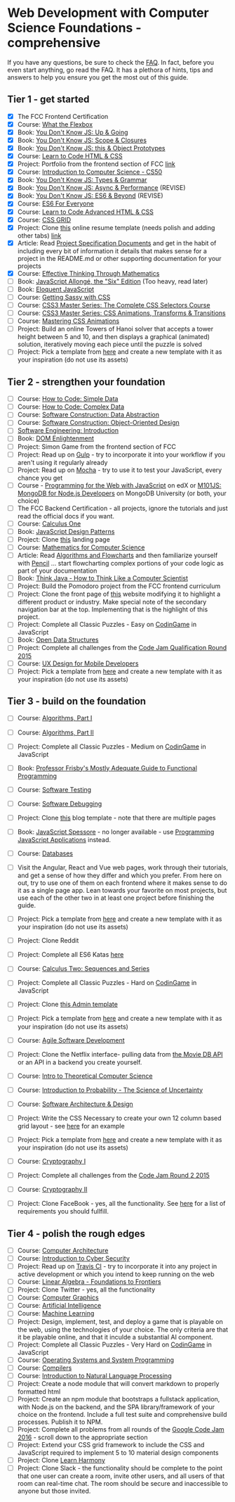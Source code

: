 # Web Development with Computer Science Foundations - comprehensive

If you have any questions, be sure to check the [FAQ](./faq.md). In fact, before you even start anything, go read the FAQ. 
It has a plethora of hints, tips and answers to help you ensure you get the most out of this guide.

## Tier 1 - get started
- [X]  The FCC Frontend Certification
- [X]  Course: [What the Flexbox](https://flexbox.io/)  
- [X]  Book: [You Don't Know JS: Up & Going](https://github.com/getify/You-Dont-Know-JS/blob/master/up%20&%20going/README.md#you-dont-know-js-up--going)    
- [X]  Book: [You Don't Know JS: Scope & Closures](https://github.com/getify/You-Dont-Know-JS/blob/master/scope%20&%20closures/README.md#you-dont-know-js-scope--closures)  
- [X]  Book: [You Don't Know JS: this & Object Prototypes](https://github.com/getify/You-Dont-Know-JS/blob/master/this%20&%20object%20prototypes/README.md#you-dont-know-js-this--object-prototypes)     
- [x]  Course: [Learn to Code HTML & CSS](http://learn.shayhowe.com/html-css/)    
- [x]  Project: Portfolio from the frontend section of FCC [link](https://potatofolio.surge.sh/)  
- [x]  Course: [Introduction to Computer Science - CS50](https://www.edx.org/course/introduction-computer-science-harvardx-cs50x#!)
- [x]  Book: [You Don't Know JS: Types & Grammar](https://github.com/getify/You-Dont-Know-JS/blob/master/types%20&%20grammar/README.md#you-dont-know-js-types--grammar)   
- [x]  Book: [You Don't Know JS: Async & Performance](https://github.com/getify/You-Dont-Know-JS/blob/master/async%20&%20performance/README.md#you-dont-know-js-async--performance) (REVISE)
- [x]  Book: [You Don't Know JS: ES6 & Beyond](https://github.com/getify/You-Dont-Know-JS/blob/master/es6%20&%20beyond/README.md#you-dont-know-js-es6--beyond) (REVISE)      
- [x]  Course: [ES6 For Everyone](https://es6.io/)  
- [X]  Course: [Learn to Code Advanced HTML & CSS](http://learn.shayhowe.com/advanced-html-css/)  
- [X]  Course: [CSS GRID](https://cssgrid.io/)  
- [x]  Project: Clone [this](https://creativemarket.com/ikonome/686585-Material-Resume-Blue/screenshots/#screenshot2) online resume template (needs polish and adding other tabs) [link](https://potato-resume.surge.sh/) 
- [x]  Article: Read [Project Specification Documents](http://www.pixelearth.net/pages/project-specification) and get in the habit of including every bit of information it details that makes sense for a project in the README.md or other supporting documentation for your projects 
- [x]  Course: [Effective Thinking Through Mathematics](https://www.edx.org/course/effective-thinking-through-mathematics-utaustinx-ut-9-01x)   
- [ ]  Book: [JavaScript Allongé, the "Six" Edition](https://leanpub.com/javascriptallongesix) (Too heavy, read later)  
- [ ]  Book: [Eloquent JavaScript](https://eloquentjavascript.net/) 
- [ ]  Course: [Getting Sassy with CSS](http://www.sassshop.com/#/)
- [ ]  Course:  [CSS3 Master Series: The Complete CSS Selectors Course](https://www.udemy.com/css3-master-series-css3-selectors-mastery/) 
- [ ]  Course:  [CSS3 Master Series: CSS Animations, Transforms & Transitions](https://www.udemy.com/css3-master-series-css-animations-transforms-transitions/?siteID=SAyYsTvLiGQ-LGxXd4EvbvqSAgZMUt6VyQ&LSNPUBID=SAyYsTvLiGQ)  
- [ ]  Course:  [Mastering CSS Animations](https://app.pluralsight.com/library/courses/mastering-css-animations-2135/table-of-contents)
- [ ]  Project: Build an online Towers of Hanoi solver that accepts a tower height between 5 and 10,  and then displays a graphical (animated) solution, iteratively moving each piece until the puzzle is solved
- [ ]  Project: Pick a template from [here](http://www.free-css.com/free-css-templates) and create a new template with it as your inspiration (do not use its assets)

## Tier 2 - strengthen your foundation
- [ ]  Course: [How to Code: Simple Data](https://www.edx.org/course/how-code-simple-data-ubcx-htc1x)    
- [ ]  Course: [How to Code: Complex Data](https://www.edx.org/course/how-code-complex-data-ubcx-htc2x)    
- [ ]  Course: [Software Construction: Data Abstraction](https://www.edx.org/course/software-construction-data-abstraction-ubcx-softconst1x)
- [ ]  Course: [Software Construction: Object-Oriented Design](https://www.edx.org/course/software-construction-object-oriented-ubcx-softconst2x)
- [ ] [Software Engineering: Introduction](https://www.edx.org/course/software-engineering-introduction-ubcx-softeng1x)
- [ ]  Book:  [DOM Enlightenment](http://domenlightenment.com/)   
- [ ]  Project:  Simon Game from the frontend section of FCC    
- [ ]  Project: Read up on [Gulp](http://gulpjs.com/) - try to incorporate it into your workflow if you aren't using it regularly already
- [ ]  Project: Read up on [Mocha](https://mochajs.org/) - try to use it to test your JavaScript, every chance you get
- [ ] Course - [Programming for the Web with JavaScript](https://www.edx.org/course/programming-web-javascript-pennx-sd4x) on edX or [M101JS: MongoDB for Node.js Developers](https://university.mongodb.com/courses/M101JS/about) on MongoDB University (or both, your choice)  
- [ ]  The FCC Backend Certification - all projects, ignore the tutorials and just read the official docs if you want. 
- [ ]  Course: [Calculus One](https://www.coursera.org/learn/calculus1)    
- [ ]  Book:  [JavaScript Design Patterns](https://addyosmani.com/resources/essentialjsdesignpatterns/book/)
- [ ]  Project: Clone [this](https://blackrockdigital.github.io/startbootstrap-creative/) landing page  
- [ ]  Course: [Mathematics for Computer Science](https://ocw.mit.edu/courses/electrical-engineering-and-computer-science/6-042j-mathematics-for-computer-science-spring-2015/index.htm)
- [ ]  Article: Read [Algorithms and Flowcharts](http://www.academia.edu/7857144/ALGORITHMS_AND_FLOWCHARTS) and then familiarize yourself with [Pencil](http://pencil.evolus.vn/) ... start flowcharting complex portions of your code logic as part of your documentation   
- [ ]  Book: [Think Java - How to Think Like a Computer Scientist](http://greenteapress.com/wp/think-java/) 
- [ ]  Project: Build the Pomodoro project from the FCC frontend curriculum   
- [ ]  Project: Clone the front page of [this](https://urbanarmorgear.com/) website modifying it to highlight a different product or industry. Make special note of the secondary navigation bar at the top. Implementing that is the highlight of this project.    
- [ ]  Project: Complete all Classic Puzzles - Easy on [CodinGame](https://www.codingame.com/) in JavaScript        
- [ ]  Book:  [Open Data Structures](http://www.aupress.ca/books/120226/ebook/99Z_Morin_2013-Open_Data_Structures.pdf)
- [ ]  Project: Complete all challenges from the [Code Jam Qualification Round 2015](https://code.google.com/codejam/contest/6224486/dashboard)
- [ ]  Course: [UX Design for Mobile Developers](https://www.udacity.com/course/ux-design-for-mobile-developers--ud849)
- [ ]  Project: Pick a template from [here](http://www.free-css.com/free-css-templates) and create a new template with it as your inspiration (do not use its assets)

## Tier 3 - build on the foundation
- [ ]  Course: [Algorithms, Part I](https://www.coursera.org/learn/algorithms-part1)    
- [ ]  Course: [Algorithms, Part II](https://www.coursera.org/learn/algorithms-part2)
- [ ]  Project: Complete all Classic Puzzles - Medium on [CodinGame](https://www.codingame.com/) in JavaScript    
- [ ]  Book: [Professor Frisby's Mostly Adequate Guide to Functional Programming](https://www.gitbook.com/book/drboolean/mostly-adequate-guide/details)    
- [ ]  Course: [Software Testing](https://www.udacity.com/course/software-testing--cs258)    
- [ ]  Course: [Software Debugging](https://www.udacity.com/course/software-debugging--cs259)  
- [ ]  Project: Clone [this](https://blackrockdigital.github.io/startbootstrap-clean-blog/) blog template - note that there are multiple pages  
- [ ]  Book: [JavaScript Spessore](https://leanpub.com/javascript-spessore/read)  - no longer available - use [Programming JavaScript Applications](http://chimera.labs.oreilly.com/books/1234000000262/index.html) instead.
- [ ]  Course: [Databases](https://lagunita.stanford.edu/courses/DB/2014/SelfPaced/about)    
- [ ]  Visit the Angular, React and Vue web pages, work through their tutorials, and get a sense of how they differ and which you prefer. From here on out, try to use one of them on each frontend where it makes sense to do it as a single page app. Lean towards your favorite on most projects, but use each of the other two in at least one project before finishing the guide.
- [ ]  Project: Pick a template from [here](http://www.free-css.com/free-css-templates) and create a new template with it as your inspiration (do not use its assets)
- [ ]  Project: Clone Reddit
- [ ]  Project: Complete all ES6 Katas [here](http://es6katas.org/)
- [ ]  Course: [Calculus Two: Sequences and Series](https://www.coursera.org/learn/advanced-calculus)    
- [ ]  Project: Complete all Classic Puzzles - Hard on [CodinGame](https://www.codingame.com/) in JavaScript    
- [ ]  Project:  Clone [this Admin template](http://rubix410.sketchpixy.com/ltr/dashboard) 
- [ ]  Project: Pick a template from [here](http://www.free-css.com/free-css-templates) and create a new template with it as your inspiration (do not use its assets)
- [ ]  Course: [Agile Software Development](https://www.edx.org/course/agile-software-development-ethx-asd-1x)
- [ ]  Project: Clone the Netflix interface- pulling data from [the Movie DB API](https://www.themoviedb.org/documentation/api) or an API in a backend you create yourself.
- [ ]  Course: [Intro to Theoretical Computer Science](https://www.udacity.com/course/intro-to-theoretical-computer-science--cs313)   
- [ ]  Course: [Introduction to Probability - The Science of Uncertainty](https://www.edx.org/course/introduction-probability-science-mitx-6-041x-0)    
- [ ]  Course: [Software Architecture & Design](https://www.udacity.com/course/software-architecture-design--ud821) 
- [ ]  Project: Write the CSS Necessary to create your own 12 column based grid layout - see [here](http://960.gs/) for an example
- [ ]  Project: Pick a template from [here](http://www.free-css.com/free-css-templates) and create a new template with it as your inspiration (do not use its assets)
- [ ]  Course: [Cryptography I](https://www.coursera.org/course/crypto)       
- [ ]  Project: Complete all challenges from the [Code Jam Round 2 2015](https://code.google.com/codejam/contest/8234486/dashboard)
- [ ]  Course: [Cryptography II](https://www.coursera.org/course/crypto2) 
- [ ]  Project: Clone FaceBook - yes, all the functionality. See [here](http://www.theodinproject.com/courses/ruby-on-rails/lessons/final-project) for a list of requirements you should fullfill.


## Tier 4 - polish the rough edges
- [ ]  Course: [Computer Architecture](https://www.coursera.org/course/comparch) 
- [ ]  Course: [Introduction to Cyber Security](https://www.futurelearn.com/courses/introduction-to-cyber-security)   
- [ ]  Project: Read up on [Travis CI](https://travis-ci.org/) - try to incorporate it into any project in active development or which you intend to keep running on the web
- [ ]  Course: [Linear Algebra - Foundations to Frontiers](https://www.edx.org/course/linear-algebra-foundations-frontiers-utaustinx-ut-5-04x#!)   
- [ ]  Project: Clone Twitter - yes, all the functionality
- [ ]  Course: [Computer Graphics](https://www.edx.org/course/computer-graphics-uc-san-diegox-cse167x)    
- [ ]  Course: [Artificial Intelligence](https://www.edx.org/course/artificial-intelligence-uc-berkeleyx-cs188-1x#!)    
- [ ]  Course: [Machine Learning](https://www.coursera.org/learn/machine-learning)  
- [ ]  Project: Design, implement, test, and deploy a game that is playable on the web, using the technologies of your choice. The only criteria are that it be playable online, and that it inculde a substantial AI component.
- [ ]  Project: Complete all Classic Puzzles - Very Hard on [CodinGame](https://www.codingame.com/) in JavaScript
- [ ]  Course: [Operating Systems and System Programming](http://theopenacademy.com/content/operating-systems-and-system-programming)  
- [ ]  Course: [Compilers](https://lagunita.stanford.edu/courses/Engineering/Compilers/Fall2014/about)    
- [ ]  Course: [Introduction to Natural Language Processing](https://www.coursera.org/learn/natural-language-processing)   
- [ ]  Project: Create a node module that will convert markdown to properly formatted html
- [ ]  Project: Create an npm module that bootstraps a fullstack application, with Node.js on the backend, and the SPA library/framework of your choice on the frontend. Include a full test suite and comprehensive build processes. Publish it to NPM.
- [ ]  Project: Complete all problems from all rounds of the [Google Code Jam 2016](https://code.google.com/codejam/contests.html) - scroll down to the appropriate section
- [ ]  Project: Extend your CSS grid framework to include the CSS and JavaScript required to implement 5 to 10 material design components
- [ ]  Project: Clone [Learn Harmony](http://learnharmony.org/#/?_k=0okjs7)      
- [ ]  Project: Clone Slack - the functionality should be complete to the point that one user can create a room, invite other users, and all users of that room can real-time chat. The room should be secure and inaccessible to anyone but those invited.
